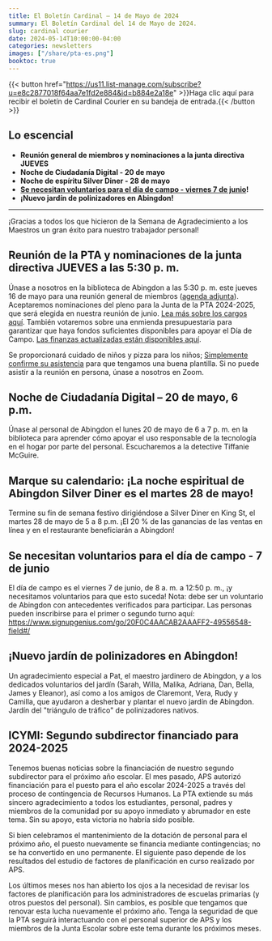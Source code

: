 ```yaml
---
title: El Boletín Cardinal — 14 de Mayo de 2024
summary: El Boletín Cardinal del 14 de Mayo de 2024.
slug: cardinal courier
date: 2024-05-14T10:00:00-04:00
categories: newsletters
images: ["/share/pta-es.png"]
booktoc: true
---
```


{{< button href="https://us11.list-manage.com/subscribe?u=e8c2877018f64aa7e1fd2e884&id=b884e2a18e" >}}Haga clic aquí para recibir el boletín de Cardinal Courier en su bandeja de entrada.{{< /button >}}

## Lo escencial

- **Reunión general de miembros y nominaciones a la junta directiva JUEVES**
- **Noche de Ciudadanía Digital - 20 de mayo**
- **Noche de espíritu Silver Diner - 28 de mayo**
- **[Se necesitan voluntarios para el día de campo - viernes 7 de junio](https://www.signupgenius.com/go/20F0C4AACAB2AAAFF2-49556548-field#/)!**
- **¡Nuevo jardín de polinizadores en Abingdon!**

------

¡Gracias a todos los que hicieron de la Semana de Agradecimiento a los Maestros un gran éxito para nuestro trabajador personal!

## Reunión de la PTA y nominaciones de la junta directiva JUEVES a las 5:30 p. m.

Únase a nosotros en la biblioteca de Abingdon a las 5:30 p. m. este jueves 16 de mayo para una reunión general de miembros ([agenda adjunta](/agendas/2024-05-16)). Aceptaremos nominaciones del pleno para la Junta de la PTA 2024-2025, que será elegida en nuestra reunión de junio. [Lea más sobre los cargos aquí](/2024/04/22/elections/). También votaremos sobre una enmienda presupuestaria para garantizar que haya fondos suficientes disponibles para apoyar el Día de Campo. [Las finanzas actualizadas están disponibles aquí](/presentations/2024-05-16_1.pdf).

Se proporcionará cuidado de niños y pizza para los niños; [Simplemente confirme su asistencia](https://docs.google.com/forms/d/e/1FAIpQLSfthsG7AfcW6CkMkt7YDQ-UwSS5biI3sEYVFNL_-ECe8sA-8w/viewform) para que tengamos una buena plantilla. Si no puede asistir a la reunión en persona, únase a nosotros en Zoom.

## Noche de Ciudadanía Digital – 20 de mayo, 6 p.m.

Únase al personal de Abingdon el lunes 20 de mayo de 6 a 7 p. m. en la biblioteca para aprender cómo apoyar el uso responsable de la tecnología en el hogar por parte del personal. Escucharemos a la detective Tiffanie McGuire.

## Marque su calendario: ¡La noche espiritual de Abingdon Silver Diner es el martes 28 de mayo!

Termine su fin de semana festivo dirigiéndose a Silver Diner en King St, el martes 28 de mayo de 5 a 8 p.m. ¡El 20 % de las ganancias de las ventas en línea y en el restaurante beneficiarán a Abingdon!

## Se necesitan voluntarios para el día de campo - 7 de junio

El día de campo es el viernes 7 de junio, de 8 a. m. a 12:50 p. m., ¡y necesitamos voluntarios para que esto suceda! Nota: debe ser un voluntario de Abingdon con antecedentes verificados para participar. Las personas pueden inscribirse para el primer o segundo turno aquí: https://www.signupgenius.com/go/20F0C4AACAB2AAAFF2-49556548-field#/

## ¡Nuevo jardín de polinizadores en Abingdon!

Un agradecimiento especial a Pat, el maestro jardinero de Abingdon, y a los dedicados voluntarios del jardín (Sarah, Willa, Malika, Adriana, Dan, Bella, James y Eleanor), así como a los amigos de Claremont, Vera, Rudy y Camilla, que ayudaron a desherbar y plantar el nuevo jardín de Abingdon. Jardín del "triángulo de tráfico" de polinizadores nativos.

## ICYMI: Segundo subdirector financiado para 2024-2025

Tenemos buenas noticias sobre la financiación de nuestro segundo subdirector para el próximo año escolar. El mes pasado, APS autorizó financiación para el puesto para el año escolar 2024-2025 a través del proceso de contingencia de Recursos Humanos. La PTA extiende su más sincero agradecimiento a todos los estudiantes, personal, padres y miembros de la comunidad por su apoyo inmediato y abrumador en este tema. Sin su apoyo, esta victoria no habría sido posible.

Si bien celebramos el mantenimiento de la dotación de personal para el próximo año, el puesto nuevamente se financia mediante contingencias; no se ha convertido en uno permanente. El siguiente paso depende de los resultados del estudio de factores de planificación en curso realizado por APS.

Los últimos meses nos han abierto los ojos a la necesidad de revisar los factores de planificación para los administradores de escuelas primarias (y otros puestos del personal). Sin cambios, es posible que tengamos que renovar esta lucha nuevamente el próximo año. Tenga la seguridad de que la PTA seguirá interactuando con el personal superior de APS y los miembros de la Junta Escolar sobre este tema durante los próximos meses.